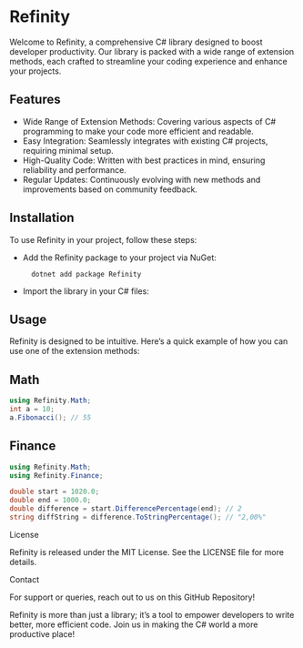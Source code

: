 # Refinity

Welcome to Refinity, a comprehensive C# library designed to boost developer productivity. Our library is packed with a wide range of extension methods, each crafted to streamline your coding experience and enhance your projects.

## Features

- Wide Range of Extension Methods: Covering various aspects of C# programming to make your code more efficient and readable.
- Easy Integration: Seamlessly integrates with existing C# projects, requiring minimal setup.
- High-Quality Code: Written with best practices in mind, ensuring reliability and performance.
- Regular Updates: Continuously evolving with new methods and improvements based on community feedback.

## Installation

To use Refinity in your project, follow these steps:

- Add the Refinity package to your project via NuGet:

		dotnet add package Refinity

- Import the library in your C# files:

## Usage

Refinity is designed to be intuitive. Here’s a quick example of how you can use one of the extension methods:

## Math

```cs
using Refinity.Math;
int a = 10;
a.Fibonacci(); // 55
```

## Finance

```cs
using Refinity.Math;
using Refinity.Finance;

double start = 1020.0;
double end = 1000.0;
double difference = start.DifferencePercentage(end); // 2
string diffString = difference.ToStringPercentage(); // "2,00%"
```

License

Refinity is released under the MIT License. See the LICENSE file for more details.

Contact

For support or queries, reach out to us on this GitHub Repository!

Refinity is more than just a library; it’s a tool to empower developers to write better, more efficient code. Join us in making the C# world a more productive place!
